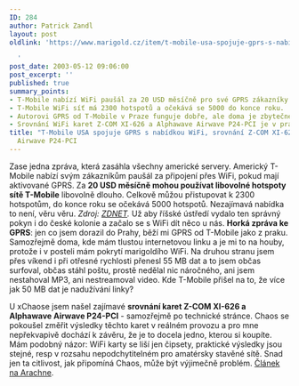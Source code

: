 ```yaml
---
ID: 284
author: Patrick Zandl
layout: post
oldlink: 'https://www.marigold.cz/item/t-mobile-usa-spojuje-gprs-s-nabidkou-wifi-srovnani-z-com-xi-626-a-alphawave-airwave-p24-pci

  '
post_date: 2003-05-12 09:06:00
post_excerpt: ''
published: true
summary_points:
- T-Mobile nabízí WiFi paušál za 20 USD měsíčně pro své GPRS zákazníky.
- T-Mobile WiFi síť má 2300 hotspotů a očekává se 5000 do konce roku.
- Autorovi GPRS od T-Mobile v Praze funguje dobře, ale doma je zbytečné.
- Srovnání WiFi karet Z-COM XI-626 a Alphawave Airwave P24-PCI je v praxi nerozlišitelné.
title: "T-Mobile USA spojuje GPRS s nabídkou WiFi, srovnání Z-COM XI-626 a Alphawave"
  Airwave P24-PCI
---
```


<p>
Zase jedna zpráva, která zasáhla všechny americké servery. Americký T-Mobile nabízí svým zákazníkům paušál za připojení přes WiFi, pokud mají aktivované GPRS. Za <STRONG>20 USD měsíčně mohou používat libovolné hotspoty sítě T-Mobile</STRONG> libovolně dlouho. Celkově můžou přistupovat k 2300 hotspotům, do konce roku se očekává 5000 hotspotů. Nezajímavá nabídka to není, věru věru. <EM>Zdroj: </EM><A href="http://news.zdnet.co.uk/story/0,,t269-s2134457,00.html" target=_blank><EM>ZDNET</EM></A><EM>.</EM> Už aby říšské ústředí vydalo ten správný pokyn i do české kolonie a začalo se s WiFi dít něco u nás. <STRONG>Horká zpráva ke GPRS</STRONG>: jen co jsem dorazil do Prahy, běží mi GPRS od T-Mobile jako z praku. Samozřejmě doma, kde mám tlustou internetovou linku a je mi to na houby, protože i v posteli mám pokrytí marigoldího WiFi. Na druhou stranu jsem přes víkend i při otřesné rychlosti přenesl 55 MB dat a to jsem občas surfoval, občas stáhl poštu, prostě nedělal nic náročného, ani jsem nestahoval MP3, ani nestreamoval video. Kde T-Mobile přišel na to, že více jak 50 MB dat je nadužívání linky? </p>

<p>
U xChaose jsem našel zajímavé <STRONG>srovnání karet Z-COM XI-626 a Alphawave Airwave P24-PCI</STRONG> - samozřejmě po technické stránce. Chaos se pokoušel změřit výsledky těchto karet v reálném provozu a pro mne nepřekvapivě dochází k závěru, že je to docela jedno, kterou si koupíte. Mám podobný názor: WiFi karty se liší jen čipsety, praktické výsledky jsou stejné, resp v rozsahu nepodchytitelném pro amatérsky stavěné sítě. Snad jen ta citlivost, jak připomíná Chaos, může být výjimečně problém. <A href="http://www.arachne.cz/~freenet/xi-626-vs-alphawave.html" target=_blank>Článek na Arachne</A>.</p>